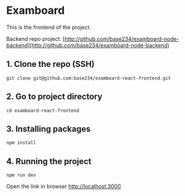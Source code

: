 # Examboard

This is the frontend of the project.

Backend repo project: [http://github.com/base234/examboard-node-backend](http://github.com/base234/examboard-node-backend)



## 1. Clone the repo (SSH)
```
git clone git@github.com:base234/examboard-react-frontend.git
```

## 2. Go to project directory
```
cd examboard-react-frontend
```

## 3. Installing packages

```
npm install
```

## 4. Running the project

```
npm run dev
```


Open the link in browser [http://localhost:3000](http://localhost:3000)
